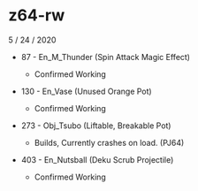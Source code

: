 # z64-rw

5 / 24 / 2020

* 87 - En_M_Thunder (Spin Attack Magic Effect)
    * Confirmed Working

* 130 - En_Vase (Unused Orange Pot)
    * Confirmed Working

* 273 - Obj_Tsubo (Liftable, Breakable Pot)
    * Builds, Currently crashes on load. (PJ64)

* 403 - En_Nutsball (Deku Scrub Projectile)
    * Confirmed Working